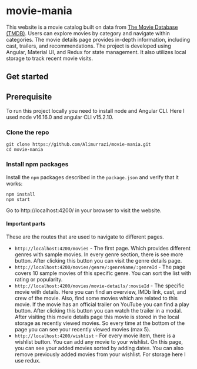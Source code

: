 # movie-mania
This website is a movie catalog built on data from [The Movie Database (TMDB)](https://www.themoviedb.org/). Users can explore movies by category and navigate within categories. The movie details page provides in-depth information, including cast, trailers, and recommendations. The project is developed using Angular, Material UI, and Redux for state management. It also utilizes local storage to track recent movie visits.

## Get started

## Prerequisite

To run this project locally you need to install node and Angular CLI. Here I used node v16.16.0 and angular CLI v15.2.10.

### Clone the repo

```shell
git clone https://github.com/Alimurrazi/movie-mania.git
cd movie-mania
```

### Install npm packages

Install the `npm` packages described in the `package.json` and verify that it works:

```shell
npm install
npm start
```

Go to http://localhost:4200/ in your browser to visit the website.

#### Important parts

These are the routes that are used to navigate to different pages.

-   `http://localhost:4200/movies` - The first page. Which provides different genres with sample movies. In every genre section, there is see more button. After clicking this button you can visit the genre details page.
-   `http://localhost:4200/movies/genre/:genreName/:genreId` - The page covers 10 sample movies of this specific genre. You can sort the list with rating or popularity.
-   `http://localhost:4200/movies/movie-details/:movieId` - The specific movie with details. Here you can find an overview, IMDb link, cast, and crew of the movie. Also, find some movies which are related to this movie. If the movie has an official trailer on YouTube you can find a play button. After clicking this button you can watch the trailer in a modal. After visiting this movie details page this movie is stored in the local storage as recently viewed movies. So every time at the bottom of the page you can see your recently viewed movies (max 5).
-   `http://localhost:4200/wishlist` - For every movie item, there is a wishlist button. You can add any movie to your wishlist. On this page, you can see your added movies sorted by adding dates. You can also remove previously added movies from your wishlist. For storage here I use redux.
